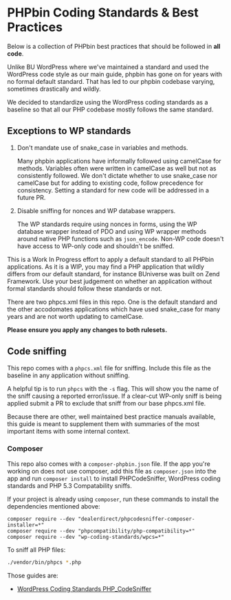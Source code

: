 # PHPbin Coding Standards & Best Practices

Below is a collection of PHPbin best practices that should be followed in **all code**.

Unlike BU WordPress where we've maintained a standard and used the WordPress code style as our main guide, phpbin has gone on for years with no formal default standard. That has led to our phpbin codebase varying, sometimes drastically and wildly.

We decided to standardize using the WordPress coding standards as a baseline so that all our PHP codebase mostly follows the same standard.

## Exceptions to WP standards

1. Don't mandate use of snake_case in variables and methods.

	Many phpbin applications have informally followed using camelCase for methods. Variables often were written in camelCase as well but not as consistently followed. We don't dictate whether to use snake_case nor camelCase but for adding to existing code, follow precedence for consistency. Setting a standard for new code will be addressed in a future PR.

1. Disable sniffing for nonces and WP database wrappers.

	The WP standards require using nonces in forms, using the WP database wrapper instead of PDO and using WP wrapper methods around native PHP functions such as `json_encode`. Non-WP code doesn't have access to WP-only code and shouldn't be sniffed.

This is a Work In Progress effort to apply a default standard to all PHPbin applications. As it is a WIP, you may find a PHP application that wildly differs from our default standard, for instance BUniverse was built on Zend Framework. Use your best judgement on whether an application without formal standards should follow these standards or not.

There are two phpcs.xml files in this repo. One is the default standard and the other accodomates applications which have used snake_case for many years and are not worth updating to camelCase.

**Please ensure you apply any changes to both rulesets.**

## Code sniffing

This repo comes with a `phpcs.xml` file for sniffing. Include this file as the baseline in any application without sniffing.

A helpful tip is to run `phpcs` with the `-s` flag. This will show you the name of the sniff causing a reported error/issue. If a clear-cut WP-only sniff is being applied submit a PR to exclude that sniff from our base phpcs.xml file.

Because there are other, well maintained best practice manuals available, this guide is meant to supplement them with summaries of the most important items with some internal context.

### Composer

This repo also comes with a `composer-phpbin.json` file. If the app you're working on does not use composer, add this file as `composer.json` into the app and run `composer install` to install PHPCodeSniffer, WordPress coding standards and PHP 5.3 Compatability sniffs.

If your project is already using `composer`, run these commands to install the dependencies mentioned above:
```
composer require --dev "dealerdirect/phpcodesniffer-composer-installer=*"
composer require --dev "phpcompatibility/php-compatibility=*"
composer require --dev "wp-coding-standards/wpcs=*"
```

To sniff all PHP files:

```bash
./vendor/bin/phpcs *.php
```

Those guides are:

* [WordPress Coding Standards PHP_CodeSniffer](https://github.com/WordPress-Coding-Standards/WordPress-Coding-Standards)

